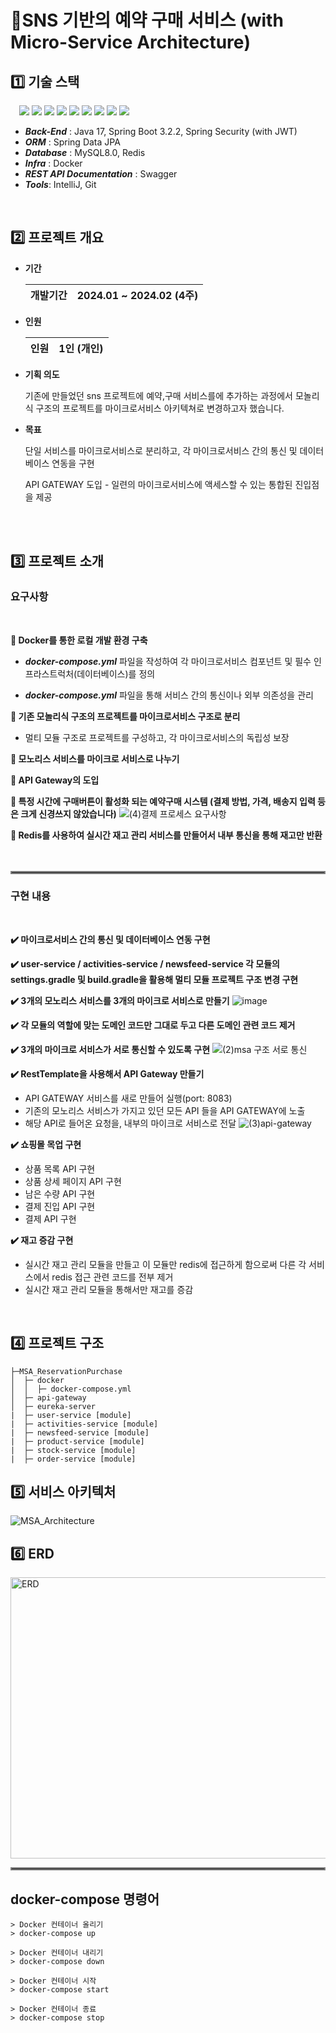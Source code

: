 # 📌SNS 기반의 예약 구매 서비스 (with Micro-Service Architecture)

## :one: 기술 스택

   &emsp;<img  src="https://img.shields.io/badge/java 17-007396?style=flat-square&logo=java&logoColor=white"> <img  src="https://img.shields.io/badge/springboot 3.2.2-6DB33F?style=flat-square&logo=springboot&logoColor=white">
   <img  src="https://img.shields.io/badge/Spring Data JPA-20C997?style=flat-square&logo=Spring Data JPA&logoColor=white">
   <img src="https://img.shields.io/badge/Docker-2496ED?style=flat-square&logo=Docker&logoColor=white"/>
   <img src="https://img.shields.io/badge/MySQL-4479A1?style=flat-square&logo=MySQL&logoColor=white"/>
   <img  src="https://img.shields.io/badge/redis-CC0000?style=flat-square&logo=redis&logoColor=white">
   <img  src="https://img.shields.io/badge/git-F05032?style=flat-square&logo=git&logoColor=white">
   <img  src="https://img.shields.io/badge/swagger-85EA2D?style=flat-square&logo=Swagger&logoColor=black">
   <img  src="https://img.shields.io/badge/Intellij-000000?style=flat-square&logo=Intellij IDEA&logoColor=white">


* ***Back-End*** : Java 17, Spring Boot 3.2.2, Spring Security (with JWT)  
* ***ORM***  : Spring Data JPA  
* ***Database*** : MySQL8.0, Redis  
* ***Infra*** : Docker  
* ***REST API Documentation***  : Swagger  
* ***Tools***: IntelliJ, Git
<br>

## :two: 프로젝트 개요

 * **기간**
   
    | 개발기간 | 2024.01 ~ 2024.02 (4주) |
    |---------|-------------------------|

* **인원**
  
    | 인원 | 1인 (개인) |
    |---------|-------------------------|

* **기획 의도**

  기존에 만들었던 sns 프로젝트에 예약,구매 서비스를에 추가하는 과정에서 모놀리식 구조의 프로젝트를 마이크로서비스 아키텍쳐로 변경하고자 했습니다. 

* **목표**
  
  단일 서비스를 마이크로서비스로 분리하고, 각 마이크로서비스 간의 통신 및 데이터베이스 연동을 구현
  
  API GATEWAY 도입 - 일련의 마이크로서비스에 액세스할 수 있는 통합된 진입점을 제공
<br>
<br>

## :three: 프로젝트 소개
### 요구사항
<br>
  
  **:large_blue_circle: Docker를 통한 로컬 개발 환경 구축**
  
  * ***docker-compose.yml*** 파일을 작성하여 각 마이크로서비스 컴포넌트 및 필수 인프라스트럭처(데이터베이스)를 정의
     
  * ***docker-compose.yml*** 파일을 통해 서비스 간의 통신이나 외부 의존성을 관리

  **:large_blue_circle: 기존 모놀리식 구조의 프로젝트를 마이크로서비스 구조로 분리**

  * 멀티 모듈 구조로 프로젝트를 구성하고, 각 마이크로서비스의 독립성 보장

  **:large_blue_circle: 모노리스 서비스를 마이크로 서비스로 나누기**
  
  **:large_blue_circle: API Gateway의 도입**
  
  **:large_blue_circle: 특정 시간에 구매버튼이 활성화 되는 예약구매 시스템 (결제 방법, 가격, 배송지 입력 등은 크게 신경쓰지 않았습니다)**
     ![(4)결제 프로세스 요구사항](https://github.com/HUFSjlee/MSA-reservation-purchase-rest-api/assets/67497759/84406405-a39b-4bbe-97b9-44a9ac0cfe81)

  **:large_blue_circle: Redis를 사용하여 실시간 재고 관리 서비스를 만들어서 내부 통신을 통해 재고만 반환**
<br>
<br>
<br>
<hr style="border: 2px solid grey;">

### 구현 내용  
<br>

  **:heavy_check_mark: 마이크로서비스 간의 통신 및 데이터베이스 연동 구현**
  
  **:heavy_check_mark: user-service / activities-service / newsfeed-service 각 모듈의 settings.gradle 및 build.gradle을 활용해 멀티 모듈 프로젝트 구조 변경 구현**
  
  **:heavy_check_mark: 3개의 모노리스 서비스를 3개의 마이크로 서비스로 만들기**
     ![image](https://github.com/HUFSjlee/MSA-reservation-purchase-rest-api/assets/67497759/cbf338d8-fc4d-4057-bc6d-679833a00f07)
  
  **:heavy_check_mark: 각 모듈의 역할에 맞는 도메인 코드만 그대로 두고 다른 도메인 관련 코드 제거**
  <br>
  
  **:heavy_check_mark: 3개의 마이크로 서비스가 서로 통신할 수 있도록 구현**
     ![(2)msa 구조 서로 통신](https://github.com/HUFSjlee/MSA-reservation-purchase-rest-api/assets/67497759/f43d7a74-86ad-4b37-8ba9-ad06eab20b54)
  
  **:heavy_check_mark: RestTemplate을 사용해서 API Gateway 만들기**
  * API GATEWAY 서비스를 새로 만들어 실행(port: 8083)
  * 기존의 모노리스 서비스가 가지고 있던 모든 API 들을 API GATEWAY에 노출
  * 해당 API로 들어온 요청을, 내부의 마이크로 서비스로 전달
     ![(3)api-gateway](https://github.com/HUFSjlee/MSA-reservation-purchase-rest-api/assets/67497759/4962b8d5-f3af-4ebc-bfce-6f3ed4de5f69)
  
  **:heavy_check_mark: 쇼핑몰 목업 구현**

  * 상품 목록 API 구현
  * 상품 상세 페이지 API 구현
  * 남은 수량 API 구현  
  * 결제 진입 API 구현
  * 결제 API 구현

  **:heavy_check_mark: 재고 증감 구현**

  * 실시간 재고 관리 모듈을 만들고 이 모듈만 redis에 접근하게 함으로써 다른 각 서비스에서 redis 접근 관련 코드를 전부 제거
  * 실시간 재고 관리 모듈을 통해서만 재고를 증감
    
    
<br>

## :four: 프로젝트 구조

   ```
   ├─MSA_ReservationPurchase
   │  ├─ docker  
   │  │  ├─ docker-compose.yml  
   │  ├─ api-gateway  
   │  ├─ eureka-server  
   |  ├─ user-service [module]  
   |  ├─ activities-service [module]  
   |  ├─ newsfeed-service [module]  
   |  ├─ product-service [module]  
   |  ├─ stock-service [module]  
   |  ├─ order-service [module]
   ```


## :five: 서비스 아키텍처
![MSA_Architecture](https://github.com/HUFSjlee/MSA-reservation-purchase-rest-api/assets/67497759/42670ada-46f0-46c1-afac-fbc664f33d20)

## :six: ERD
<img src="https://github.com/HUFSjlee/MSA-reservation-purchase-rest-api/assets/67497759/d81a483f-d211-4c4d-b0a7-feedf7a51397" alt="ERD" width="850" height="450">
<hr style="border: 2px solid grey;">

## docker-compose 명령어
```
> Docker 컨테이너 올리기 
> docker-compose up

> Docker 컨테이너 내리기 
> docker-compose down

> Docker 컨테이너 시작
> docker-compose start

> Docker 컨테이너 종료
> docker-compose stop
```

